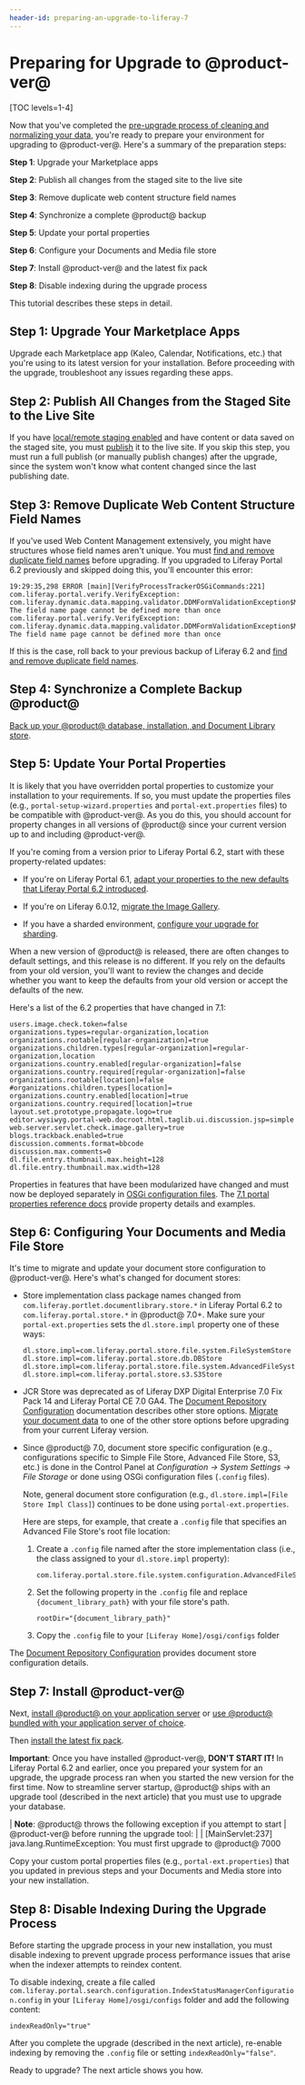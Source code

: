 ```yaml
---
header-id: preparing-an-upgrade-to-liferay-7
---
```


# Preparing for Upgrade to @product-ver@

[TOC levels=1-4]

Now that you've completed the
[pre-upgrade process of cleaning and normalizing your data](/docs/7-1/deploy/-/knowledge_base/d/pre-upgrade-speed-up-the-process),
you're ready to prepare your environment for upgrading to @product-ver@. Here's
a summary of the preparation steps: 

**Step 1**: Upgrade your Marketplace apps 

**Step 2**: Publish all changes from the staged site to the live site

**Step 3**: Remove duplicate web content structure field names

**Step 4**: Synchronize a complete @product@ backup

**Step 5**: Update your portal properties

**Step 6**: Configure your Documents and Media file store

**Step 7**: Install @product-ver@ and the latest fix pack

**Step 8**: Disable indexing during the upgrade process

This tutorial describes these steps in detail. 

## Step 1: Upgrade Your Marketplace Apps

Upgrade each Marketplace app (Kaleo, Calendar, Notifications, etc.) that you're
using to its latest version for your installation. Before proceeding with the
upgrade, troubleshoot any issues regarding these apps. 

## Step 2: Publish All Changes from the Staged Site to the Live Site

If you have
[local/remote staging enabled](/docs/7-1/user/-/knowledge_base/u/enabling-staging)
and have content or data saved on the staged site, you must
[publish](/docs/7-1/user/-/knowledge_base/u/publishing-staged-content-efficiently)
it to the live site. If you skip this step, you must run a full publish (or
manually publish changes) after the upgrade, since the system won't know what
content changed since the last publishing date.

## Step 3: Remove Duplicate Web Content Structure Field Names

If you've used Web Content Management extensively, you might have structures
whose field names aren't unique. You must 
[find and remove duplicate field names](/docs/6-2/deploy/-/knowledge_base/d/upgrading-liferay#find-and-remove-duplicate-field-names)
before upgrading. If you upgraded to Liferay Portal 6.2 previously and skipped doing this, you'll encounter this error: 

    19:29:35,298 ERROR [main][VerifyProcessTrackerOSGiCommands:221] com.liferay.portal.verify.VerifyException: com.liferay.dynamic.data.mapping.validator.DDMFormValidationException$MustNotDuplicateFieldName: The field name page cannot be defined more than once
    com.liferay.portal.verify.VerifyException: com.liferay.dynamic.data.mapping.validator.DDMFormValidationException$MustNotDuplicateFieldName: The field name page cannot be defined more than once
 
If this is the case, roll back to your previous backup of Liferay 6.2 and 
[find and remove duplicate field names](/docs/6-2/deploy/-/knowledge_base/d/upgrading-liferay#find-and-remove-duplicate-field-names). 

## Step 4: Synchronize a Complete Backup @product@

[Back up your @product@ database, installation, and Document Library store](/docs/7-1/deploy/-/knowledge_base/d/backing-up-a-liferay-installation). 

## Step 5: Update Your Portal Properties

It is likely that you have overridden portal properties to customize your
installation to your requirements. If so, you must update the properties files
(e.g., `portal-setup-wizard.properties` and `portal-ext.properties` files) to be
compatible with @product-ver@. As you do this, you should account for property
changes in all versions of @product@ since your current version up to and
including @product-ver@.

If you're coming from a version prior to Liferay Portal 6.2, start with
these property-related updates:

-   If you're on Liferay Portal 6.1,
    [adapt your properties to the new defaults that Liferay Portal 6.2 introduced](/docs/6-2/deploy/-/knowledge_base/d/upgrading-liferay#review-the-liferay-6). 

-   If you're on Liferay 6.0.12, 
    [migrate the Image Gallery](/docs/6-2/deploy/-/knowledge_base/d/upgrading-liferay#migrate-your-image-gallery-images).

-   If you have a sharded environment,
    [configure your upgrade for sharding](/docs/7-0/deploy/-/knowledge_base/d/upgrading-sharded-environment).

When a new version of @product@ is released, there are often changes to default
settings, and this release is no different. If you rely on the defaults from
your old version, you'll want to review the changes and decide whether you want
to keep the defaults from your old version or accept the defaults of the new. 

Here's a list of the 6.2 properties that have changed in 7.1: 
    
    users.image.check.token=false
    organizations.types=regular-organization,location
    organizations.rootable[regular-organization]=true
    organizations.children.types[regular-organization]=regular-organization,location
    organizations.country.enabled[regular-organization]=false
    organizations.country.required[regular-organization]=false
    organizations.rootable[location]=false
    #organizations.children.types[location]=
    organizations.country.enabled[location]=true
    organizations.country.required[location]=true
    layout.set.prototype.propagate.logo=true
    editor.wysiwyg.portal-web.docroot.html.taglib.ui.discussion.jsp=simple
    web.server.servlet.check.image.gallery=true
    blogs.trackback.enabled=true
    discussion.comments.format=bbcode
    discussion.max.comments=0
    dl.file.entry.thumbnail.max.height=128
    dl.file.entry.thumbnail.max.width=128

Properties in features that have been modularized have changed and must now be
deployed separately in
[OSGi configuration files](/docs/7-1/user/-/knowledge_base/u/system-settings#exporting-and-importing-configurations). 
The
[7.1 portal properties reference docs](@platform-ref@/7.1-latest/propertiesdoc/portal.properties.html)
provide property details and examples. 

## Step 6: Configuring Your Documents and Media File Store

It's time to migrate and update your document store configuration to
@product-ver@. Here's what's changed for document stores:

-   Store implementation class package names changed from 
    `com.liferay.portlet.documentlibrary.store.*` in Liferay Portal 6.2 to
    `com.liferay.portal.store.*` in @product@ 7.0+. Make sure your
    `portal-ext.properties` sets the `dl.store.impl` property one of these ways:

        dl.store.impl=com.liferay.portal.store.file.system.FileSystemStore
        dl.store.impl=com.liferay.portal.store.db.DBStore
        dl.store.impl=com.liferay.portal.store.file.system.AdvancedFileSystemStore
        dl.store.impl=com.liferay.portal.store.s3.S3Store

-   JCR Store was deprecated as of Liferay DXP Digital Enterprise 7.0 Fix Pack 
    14 and Liferay Portal CE 7.0 GA4. The
    [Document Repository Configuration](/docs/7-1/deploy/-/knowledge_base/d/document-repository-configuration)
    documentation describes other store options.
    [Migrate your document data](/discover/user/-/knowledge_base/7-1/server-administration)
    to one of the other store options before upgrading from your current Liferay
    version. 

-   Since @product@ 7.0, document store specific configuration (e.g., 
    configurations specific to Simple File Store, Advanced File Store, S3, etc.)
    is done in the Control Panel at *Configuration &rarr; System Settings &rarr;
    File Storage* or done using OSGi configuration files (`.config` files).

    Note, general document store configuration (e.g., `dl.store.impl=[File Store
    Impl Class]`) continues to be done using `portal-ext.properties`.  

    Here are steps, for example, that create a `.config` file that specifies an
    Advanced File Store's root file location:

    1.  Create a `.config` file named after the store implementation class 
        (i.e., the class assigned to your `dl.store.impl` property):

            com.liferay.portal.store.file.system.configuration.AdvancedFileSystemStoreConfiguration.config

    2.  Set the following property in the `.config` file and replace 
        `{document_library_path}` with  your file store's path. 

            rootDir="{document_library_path}"

    3.  Copy the `.config` file to your `[Liferay Home]/osgi/configs` folder

The
[Document Repository Configuration](/docs/7-1/deploy/-/knowledge_base/d/document-repository-configuration)
provides document store configuration details.

## Step 7: Install @product-ver@

Next,
[install @product@ on your application server](/docs/7-1/deploy/-/knowledge_base/d/deploying-product)
or
[use @product@ bundled with your application server of choice](/docs/7-1/deploy/-/knowledge_base/d/installing-liferay).

Then
[install the latest fix pack](https://customer.liferay.com/documentation/7.1/deploy/-/official_documentation/deployment/patching-liferay). 

**Important**: Once you have installed @product-ver@, **DON'T START IT!** In
Liferay Portal 6.2 and earlier, once you prepared your system for an upgrade,
the upgrade process ran when you started the new version for the first time. Now
to streamline server startup, @product@ ships with an upgrade tool (described in
the next article) that you must use to upgrade your database.

| **Note**: @product@ throws the following exception if you attempt to start
| @product-ver@ before running the upgrade tool:
| 
|     [MainServlet:237] java.lang.RuntimeException: You must first upgrade to @product@ 7000

Copy your custom portal properties files (e.g., `portal-ext.properties`) that
you updated in previous steps and your Documents and Media store into your new
installation. 

## Step 8: Disable Indexing During the Upgrade Process

Before starting the upgrade process in your new installation, you must disable
indexing to prevent upgrade process performance issues that arise when the
indexer attempts to reindex content. 

To disable indexing, create a file called
`com.liferay.portal.search.configuration.IndexStatusManagerConfiguration.config`
in your `[Liferay Home]/osgi/configs` folder and add the following content: 

    indexReadOnly="true"

After you complete the upgrade (described in the next article), re-enable
indexing by removing the `.config` file or setting `indexReadOnly="false"`. 

Ready to upgrade? The next article shows you how. 
